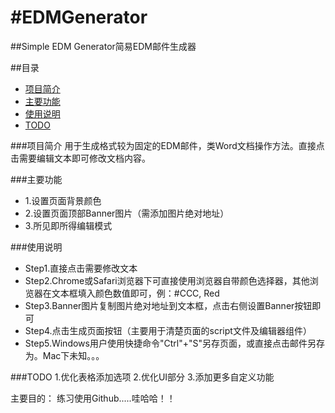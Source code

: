 #EDMGenerator
============

##Simple EDM Generator简易EDM邮件生成器

##目录

* [项目简介](#项目简介)
* [主要功能](#主要功能)
* [使用说明](#使用说明)
* [TODO](#TODO)

###项目简介
  用于生成格式较为固定的EDM邮件，类Word文档操作方法。直接点击需要编辑文本即可修改文档内容。
  
###主要功能
  * 1.设置页面背景颜色
  * 2.设置页面顶部Banner图片（需添加图片绝对地址）
  * 3.所见即所得编辑模式

###使用说明
  * Step1.直接点击需要修改文本
  * Step2.Chrome或Safari浏览器下可直接使用浏览器自带颜色选择器，其他浏览器在文本框填入颜色数值即可，例：#CCC, Red
  * Step3.Banner图片复制图片绝对地址到文本框，点击右侧设置Banner按钮即可
  * Step4.点击生成页面按钮（主要用于清楚页面的script文件及编辑器组件）
  * Step5.Windows用户使用快捷命令"Ctrl"+"S"另存页面，或直接点击邮件另存为。Mac下未知。。。

###TODO
  1.优化表格添加选项
  2.优化UI部分
  3.添加更多自定义功能

主要目的： 练习使用Github.....哇哈哈！！





